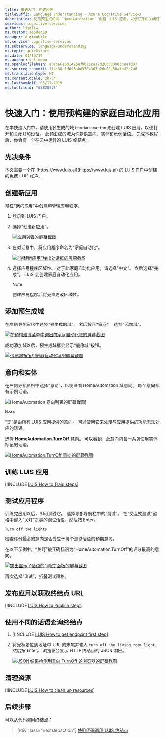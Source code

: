 ```yaml
---
title: 快速入门：创建应用
titleSuffix: Language Understanding - Azure Cognitive Services
description: 使用预生成的域 `HomeAutomation` 创建 LUIS 应用，以便打开和关闭灯和设备。 此预生成的域为你提供意向、实体和示例话语。 完成本教程后，你会有一个在云中运行的 LUIS 终结点。
services: cognitive-services
author: lingliw
ms.custom: seodec18
manager: digimobile
ms.service: cognitive-services
ms.subservice: language-understanding
ms.topic: quickstart
ms.date: 04/19/19
ms.author: v-lingwu
ms.openlocfilehash: e3cba6e6d1425efbb21caa7d208393b83ceafd37
ms.sourcegitcommit: 71ec68c5d696abd9704363e26d09a80afed2c7a6
ms.translationtype: HT
ms.contentlocale: zh-CN
ms.lasthandoff: 05/17/2019
ms.locfileid: "65828578"
---
```

# <a name="quickstart-use-prebuilt-home-automation-app"></a>快速入门：使用预构建的家庭自动化应用

在本快速入门中，请使用预生成的域 `HomeAutomation` 来创建 LUIS 应用，以便打开和关闭灯和设备。 此预生成的域为你提供意向、实体和示例话语。 完成本教程后，你会有一个在云中运行的 LUIS 终结点。

## <a name="prerequisites"></a>先决条件

本文需要一个在 [https://www.luis.ai](https://www.luis.ai) 的 LUIS 门户中创建的免费 LUIS 帐户。 

## <a name="create-a-new-app"></a>创建新应用
可在“我的应用”中创建和管理应用程序。 

1. 登录到 LUIS 门户。

2. 选择“创建新应用”。

    [![应用列表的屏幕截图](media/luis-quickstart-new-app/app-list.png "Screenshot of app list")](media/luis-quickstart-new-app/app-list.png)

3. 在对话框中，将应用程序命名为“家庭自动化”。

    [![“创建新应用”弹出对话框的屏幕截图](media/luis-quickstart-new-app/create-new-app-dialog.png "Screenshot of Create new app pop-up dialog")](media/luis-quickstart-new-app/create-new-app-dialog.png)

4. 选择应用程序区域性。 对于此家庭自动化应用，请选择“中文”。 然后选择“完成”。 LUIS 会创建家庭自动化应用。 

    >[!NOTE]
    >创建应用程序后将无法更改区域性。 

## <a name="add-prebuilt-domain"></a>添加预生成域

在左侧导航窗格中选择“预生成的域”。 然后搜索“家庭”。 选择“添加域”。

[![在预构建域菜单中调出的家庭自动化域的屏幕截图](media/luis-quickstart-new-app/home-automation.png "Screenshot of Home Automation domain called out in prebuilt domain menu")](media/luis-quickstart-new-app/home-automation.png)

成功添加域以后，预生成域框会显示“删除域”按钮。

[![带删除按钮的家庭自动化域的屏幕截图](media/luis-quickstart-new-app/remove-domain.png "Screenshot of Home Automation domain with remove button")](media/luis-quickstart-new-app/remove-domain.png)

## <a name="intents-and-entities"></a>意向和实体

在左侧导航窗格中选择“意向”，以便查看 HomeAutomation 域意向。 每个意向都有示例话语。

![HomeAutomation 意向列表的屏幕截图](media/luis-quickstart-new-app/home-automation-intents.png "Screenshot of HomeAutomation intents list")]

> [!NOTE]
> “无”是由所有 LUIS 应用提供的意向。 可以使用它来处理与应用提供的功能无法对应的话语。 

选择 **HomeAutomation.TurnOff** 意向。 可以看到，此意向包含一系列使用实体标记的话语。

[![HomeAutomation.TurnOff 意向的屏幕截图](media/luis-quickstart-new-app/home-automation-turnon.png "Screenshot of HomeAutomation.TurnOff intent")](media/luis-quickstart-new-app/home-automation-turnon.png)

## <a name="train-the-luis-app"></a>训练 LUIS 应用

[!INCLUDE [LUIS How to Train steps](../../../includes/cognitive-services-luis-tutorial-how-to-train.md)]

## <a name="test-your-app"></a>测试应用程序
训练完应用以后，即可测试它。 选择顶部导航栏中的“测试”。 在“交互式测试”窗格中键入“关灯”之类的测试话语，然后按 Enter。 

```
Turn off the lights
```

检查评分最高的意向是否对应于每个测试话语的预期意向。

在以下示例中，“关灯”被正确标识为“HomeAutomation.TurnOff”的评分最高的意向。

[![突出显示了话语的“测试”面板的屏幕截图](media/luis-quickstart-new-app/test.png "Screenshot of Test panel with utterance highlighted")](media/luis-quickstart-new-app/test.png)


再次选择“测试”，折叠测试窗格。 

<a name="publish-your-app"></a>

## <a name="publish-the-app-to-get-the-endpoint-url"></a>发布应用以获取终结点 URL

[!INCLUDE [LUIS How to Publish steps](../../../includes/cognitive-services-luis-tutorial-how-to-publish.md)]

## <a name="query-the-endpoint-with-a-different-utterance"></a>使用不同的话语查询终结点

1. [!INCLUDE [LUIS How to get endpoint first step](../../../includes/cognitive-services-luis-tutorial-how-to-get-endpoint.md)] 

2. 将光标定位到地址中 URL 的末尾并输入 `turn off the living room light`，然后按 Enter。 浏览器会显示 HTTP 终结点的 JSON 响应。

    [![JSON 结果检测到意向 TurnOff 的浏览器的屏幕截图](media/luis-quickstart-new-app/turn-off-living-room.png "Screenshot of browser with JSON result detects the intent TurnOff")](media/luis-quickstart-new-app/turn-off-living-room.png)
    
## <a name="clean-up-resources"></a>清理资源

[!INCLUDE [LUIS How to clean up resources](../../../includes/cognitive-services-luis-tutorial-how-to-clean-up-resources.md)]

## <a name="next-steps"></a>后续步骤

可以从代码调用终结点：

> [!div class="nextstepaction"]
> [使用代码调用 LUIS 终结点](luis-get-started-cs-get-intent.md)




